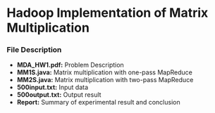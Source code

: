 # Hadoop Implementation of Matrix Multiplication

### File Description
  
  * **MDA_HW1.pdf:** Problem Description
  * **MM1S.java:** Matrix multiplication with one-pass MapReduce
  * **MM2S.java:** Matrix multiplication with two-pass MapReduce
  * **500input.txt:** Input data
  * **500output.txt:** Output result
  * **Report:** Summary of experimental result and conclusion

